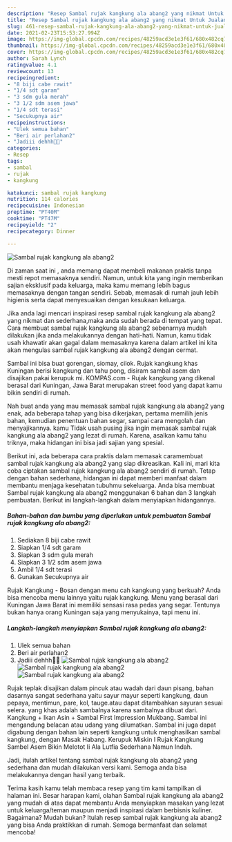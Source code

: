 ```yaml
---
description: "Resep Sambal rujak kangkung ala abang2 yang nikmat Untuk Jualan"
title: "Resep Sambal rujak kangkung ala abang2 yang nikmat Untuk Jualan"
slug: 461-resep-sambal-rujak-kangkung-ala-abang2-yang-nikmat-untuk-jualan
date: 2021-02-23T15:53:27.994Z
image: https://img-global.cpcdn.com/recipes/48259acd3e1e3f61/680x482cq70/sambal-rujak-kangkung-ala-abang2-foto-resep-utama.jpg
thumbnail: https://img-global.cpcdn.com/recipes/48259acd3e1e3f61/680x482cq70/sambal-rujak-kangkung-ala-abang2-foto-resep-utama.jpg
cover: https://img-global.cpcdn.com/recipes/48259acd3e1e3f61/680x482cq70/sambal-rujak-kangkung-ala-abang2-foto-resep-utama.jpg
author: Sarah Lynch
ratingvalue: 4.1
reviewcount: 13
recipeingredient:
- "8 biji cabe rawit"
- "1/4 sdt garam"
- "3 sdm gula merah"
- "3 1/2 sdm asem jawa"
- "1/4 sdt terasi"
- "Secukupnya air"
recipeinstructions:
- "Ulek semua bahan"
- "Beri air perlahan2"
- "Jadiii dehhh🤤🤤"
categories:
- Resep
tags:
- sambal
- rujak
- kangkung

katakunci: sambal rujak kangkung 
nutrition: 114 calories
recipecuisine: Indonesian
preptime: "PT40M"
cooktime: "PT47M"
recipeyield: "2"
recipecategory: Dinner

---
```



![Sambal rujak kangkung ala abang2](https://img-global.cpcdn.com/recipes/48259acd3e1e3f61/680x482cq70/sambal-rujak-kangkung-ala-abang2-foto-resep-utama.jpg)

Di zaman  saat ini , anda memang dapat membeli makanan praktis tanpa mesti repot memasaknya sendiri. Namun, untuk kita yang ingin memberikan sajian eksklusif pada keluarga, maka kamu memang lebih bagus memasaknya dengan tangan sendiri. Sebab, memasak di rumah jauh lebih higienis serta dapat menyesuaikan dengan kesukaan keluarga.

Jika anda lagi mencari inspirasi resep sambal rujak kangkung ala abang2 yang nikmat dan sederhana,maka anda sudah berada di tempat yang tepat. Cara membuat sambal rujak kangkung ala abang2  sebenarnya mudah dilakukan jika anda melakukannya dengan hati-hati. Namun, kamu tidak usah khawatir akan gagal dalam memasaknya 
karena dalam artikel ini kita akan mengulas sambal rujak kangkung ala abang2 dengan cermat.  

Sambal ini bisa buat gorengan, siomay, cilok. Rujak kangkung khas Kuningan berisi kangkung dan tahu pong, disiram sambal asem dan disajikan pakai kerupuk mi. KOMPAS.com - Rujak kangkung yang dikenal berasal dari Kuningan, Jawa Barat merupakan street food yang dapat kamu bikin sendiri di rumah.

Nah buat anda yang mau memasak sambal rujak kangkung ala abang2 yang enak, ada beberapa tahap yang bisa dikerjakan, pertama memilih jenis bahan, kemudian penentuan bahan segar, sampai cara mengolah dan menyajikannya. kamu Tidak usah pusing jika ingin memasak sambal rujak kangkung ala abang2 yang lezat di rumah. Karena, asalkan kamu  tahu triknya, maka hidangan ini bisa jadi sajian yang spesial.

Berikut ini, ada beberapa cara praktis  dalam memasak caramembuat sambal rujak kangkung ala abang2 yang siap dikreasikan. Kali ini, mari kita coba ciptakan sambal rujak kangkung ala abang2 sendiri di rumah. Tetap dengan bahan sederhana, hidangan ini dapat memberi manfaat dalam membantu menjaga kesehatan tubuhmu sekeluarga. Anda bisa membuat Sambal rujak kangkung ala abang2 menggunakan 6 bahan dan 3 langkah pembuatan. Berikut ini langkah-langkah dalam menyiapkan hidangannya.

<!--inarticleads1-->

##### Bahan-bahan dan bumbu yang diperlukan untuk pembuatan Sambal rujak kangkung ala abang2:

1. Sediakan 8 biji cabe rawit
1. Siapkan 1/4 sdt garam
1. Siapkan 3 sdm gula merah
1. Siapkan 3 1/2 sdm asem jawa
1. Ambil 1/4 sdt terasi
1. Gunakan Secukupnya air


Rujak Kangkung - Bosan dengan menu cah kangkung yang berkuah? Anda bisa mencoba menu lainnya yaitu rujak kangkung. Menu yang berasal dari Kuningan Jawa Barat ini memiliki sensasi rasa pedas yang segar. Tentunya bukan hanya orang Kuningan saja yang menyukainya, tapi menu ini. 

<!--inarticleads2-->

##### Langkah-langkah menyiapkan Sambal rujak kangkung ala abang2:

1. Ulek semua bahan
1. Beri air perlahan2
1. Jadiii dehhh🤤🤤
<img src="https://img-global.cpcdn.com/steps/d6bb12bb094bf402/160x128cq70/sambal-rujak-kangkung-ala-abang2-langkah-memasak-3-foto.jpg" alt="Sambal rujak kangkung ala abang2"><img src="https://img-global.cpcdn.com/steps/0ecffdeefa87a5f4/160x128cq70/sambal-rujak-kangkung-ala-abang2-langkah-memasak-3-foto.jpg" alt="Sambal rujak kangkung ala abang2"><img src="https://img-global.cpcdn.com/steps/8eae35c3112d0d96/160x128cq70/sambal-rujak-kangkung-ala-abang2-langkah-memasak-3-foto.jpg" alt="Sambal rujak kangkung ala abang2">

Rujak teplak disajikan dalam pincuk atau wadah dari daun pisang, bahan dasarnya sangat sederhana yaitu sayur mayur seperti kangkung, daun pepaya, mentimun, pare, kol, tauge.atau dapat ditambahkan sayuran sesuai selera. yang khas adalah sambalnya karena sambalnya dibuat dari. Kangkung + Ikan Asin + Sambal First Impression Mukbang. Sambal ini mengandung belacan atau udang yang dilumatkan. Sambal ini juga dapat digabung dengan bahan lain seperti kangkung untuk menghasilkan sambal kangkung, dengan Masak Habang. Kerupuk Miskin I Rujak Kangkung Sambel Asem Bikin Melotot Ii Ala Lutfia Sederhana Namun Indah. 

Jadi, itulah artikel tentang  sambal rujak kangkung ala abang2  yang sederhana dan mudah dilakukan versi kami. Semoga anda bisa melakukannya dengan hasil yang terbaik. 

Terima kasih kamu telah membaca resep yang tim kami tampilkan di halaman ini. Besar harapan kami, olahan  Sambal rujak kangkung ala abang2 yang mudah di atas dapat membantu Anda menyiapkan masakan yang lezat untuk keluarga/teman maupun menjadi inspirasi dalam berbisnis kuliner. Bagaimana? Mudah bukan? Itulah resep sambal rujak kangkung ala abang2 yang bisa Anda praktikkan di rumah. Semoga bermanfaat dan selamat mencoba!

